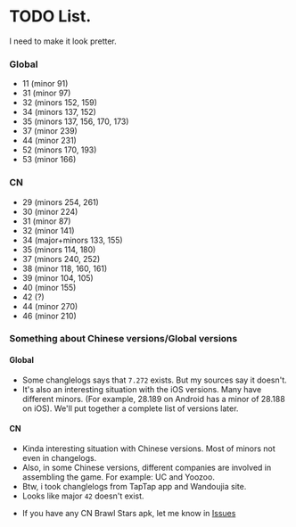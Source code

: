 # TODO List.
I need to make it look pretter.

### Global
* 11 (minor 91)
* 31 (minor 97)
* 32 (minors 152, 159)
* 34 (minors 137, 152)
* 35 (minors 137, 156, 170, 173)
* 37 (minor 239)
* 44 (minor 231)
* 52 (minors 170, 193)
* 53 (minor 166)
<!---* Finally done! (December 09, 2023)-->

<!---
omfg finally done majors -- 15:30 December 07, 2023
-->

### CN
* 29 (minors 254, 261)
* 30 (minor 224)
* 31 (minor 87)
* 32 (minor 141)
* 34 (major+minors 133, 155)
* 35 (minors 114, 180)
* 37 (minors 240, 252)
* 38 (minor 118, 160, 161)
* 39 (minor 104, 105)
* 40 (minor 155)
* 42 (?)
* 44 (minor 270)
* 46 (minor 210)

### Something about Chinese versions/Global versions
#### Global
* Some changlelogs says that `7.272` exists. But my sources say it doesn't.
* It's also an interesting situation with the iOS versions. Many have different minors. (For example, 28.189 on Android has a minor of 28.188 on iOS). We'll put together a complete list of versions later.

#### CN
* Kinda interesting situation with Chinese versions. Most of minors not even in changelogs.
* Also, in some Chinese versions, different companies are involved in assembling the game. For example: UC and Yoozoo.
* Btw, i took changlelogs from TapTap app and Wandoujia site.
* Looks like major `42` doesn't exist.
- If you have any CN Brawl Stars apk, let me know in [Issues](https://github.com/tailsjs/brawl-stars-assets/issues)